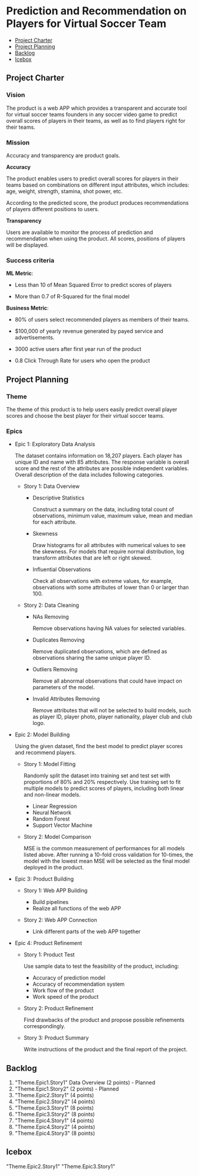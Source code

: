# Prediction and Recommendation on Players for Virtual Soccer Team

<!-- toc -->

- [Project Charter](#project-charter)
- [Project Planning](#project-planning)
- [Backlog](#backlog)
- [Icebox](#icebox)


<!-- tocstop -->

## Project Charter 

### Vision

The product is a web APP which provides a transparent and accurate tool for virtual soccer teams founders in any soccer video game to predict overall scores of players in their teams, as well as to find players right for their teams.

### Mission

Accuracy and transparency are product goals.

**Accuracy**

The product enables users to predict overall scores for players in their teams based on combinations on different input attributes, which includes: age, weight, strength, stamina, shot power, etc.

According to the predicted score, the product produces recommendations of players different positions to users.

**Transparency**

Users are available to monitor the process of prediction and recommendation when using the product. All scores, positions of players will be displayed.

### Success criteria 

**ML Metric**: 

- Less than 10 of Mean Squared Error to predict  scores of players

- More than 0.7 of R-Squared for the final model

**Business Metric**: 

- 80% of users select recommended players as members of their teams.

- $100,000 of yearly revenue generated by payed service and advertisements.

- 3000 active users after first year run of the product

- 0.8 Click Through Rate for users who open the product

## Project Planning

### Theme

The theme of this product is to help users easily predict overall player scores and choose the best player for their virtual soccer teams.

### Epics

- Epic 1: Exploratory Data Analysis

    The dataset contains information on 18,207 players. Each player has unique ID and name with 85 attributes. The response variable is overall score and the rest of the attributes are possible independent variables. Overall description of the data includes following categories.

  * Story 1: Data Overview

    + Descriptive Statistics
    
        Construct a summary on the data, including total count of observations, minimum value, maximum value, mean and median for each attribute.
        
    +  Skewness
    
        Draw histograms for all attributes with numerical values to see the skewness. For models that require normal distribution, log transform attributes that are left or right skewed.
      
    + Influential Observations
    
        Check all observations with extreme values, for example, observations with some attributes of lower than 0 or larger than 100.

  * Story 2: Data Cleaning
      
      + NAs Removing
       
         Remove observations having NA values for selected variables. 
         
      + Duplicates Removing
        
        Remove duplicated observations, which are defined as observations sharing the same unique player ID.
        
      + Outliers Removing
      
        Remove all abnormal observations that could have impact on parameters of the model.
      
      + Invalid Attributes Removing
     
        Remove attributes that will not be selected to build models, such as player ID, player photo, player nationality, player club and club logo.

- Epic 2: Model Building

  Using the given dataset, find the best model to predict player scores and recommend players.
  
  * Story 1: Model Fitting

    Randomly split the dataset into training set and test set with proportions of 80% and 20% respectively. Use training set to fit multiple models to predict scores of players, including both linear and non-linear models. 

    +  Linear Regression
    + Neural Network
    + Random Forest
    + Support Vector Machine
  
  * Story 2: Model Comparison  
  
    MSE is the common measurement of performances for all models listed above. After running a 10-fold cross validation for 10-times, the model with the lowest mean MSE will be selected as the final model deployed in the product.

- Epic 3: Product Building

  * Story 1: Web APP Building  
   
    + Build pipelines
    + Realize all functions of the web APP
  
  * Story 2: Web APP Connection
   
    + Link different parts of the web APP together

- Epic 4: Product Refinement

  * Story 1: Product Test  
    
    Use sample data to test the feasibility of the product, including:
    
      + Accuracy of prediction model
      + Accuracy of recommendation system
      + Work flow of the product
      + Work speed of the product

  * Story 2: Product Refinement
  
    Find drawbacks of the product and propose possible refinements correspondingly.

  * Story 3: Product Summary
  
    Write instructions of the product and the final report of the project.

## Backlog

1. "Theme.Epic1.Story1" Data Overview (2 points) - Planned
2. "Theme.Epic1.Story2" (2 points) - Planned
3. "Theme.Epic2.Story1" (4 points)
4. "Theme.Epic2.Story2" (4 points)
5. "Theme.Epic3.Story1" (8 points)
6. "Theme.Epic3.Story2" (8 points)
7. "Theme.Epic4.Story1" (4 points)
8. "Theme.Epic4.Story2" (4 points)
9. "Theme.Epic4.Story3" (8 points)

## Icebox

"Theme.Epic2.Story1"
"Theme.Epic3.Story1"

<!--stackedit_data:
eyJoaXN0b3J5IjpbMTQ1ODkwNTMwMCwtMjk5MTkwNTY2LC01MT
M2MjczNTMsMjc3MTEwNzcxLDYwNDY1NzA3NiwtODQzNTMxMTk1
LDYxNzU3Mjg2MCwyMDMzMzc2NTU1LC0yNTk5MTMyMDcsLTgyMz
EzMDM5NSwtOTM3OTQ0MCw4MDM5ODQ2ODMsMTc3NTgwNjM1MCw4
NDkzMTc4OTQsMTI1MjYzNjY1NywxOTg2NDg3Mjk4LC0xNzA4OD
I3NDA5LDEwMzQzMTYzMDcsNTEwMTc0NDI1LC0yMTA1OTM5Njg4
XX0=
-->